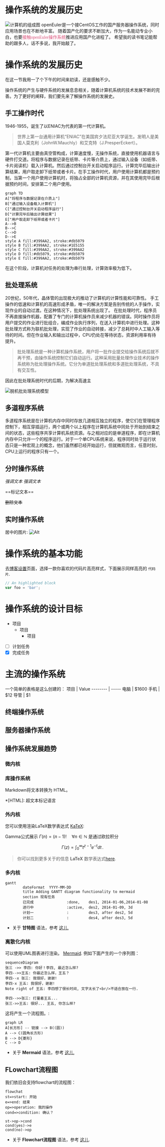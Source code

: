# 操作系统的发展历史
![计算机的组成图](https://img-blog.csdnimg.cn/d8f865fcfc2a43e8afba92a9e6ae3983.png)
openEuler是一个接CentOS工作的国产服务器操作系统，同时应用场景也在不断地丰富。
随着国产化的要求不断加大，作为一名能动专业小白，也要<font face="黑体" color="#db5079">接触openEuler操作系统</font>推进应用国产化进程了。
希望我的读书笔记能帮助的跟多人，话不多说，我开始敲了。
# 操作系统的发展历史
在这一节我用一了个下午的时间来初读，还是感触不少。

操作系统的产生与硬件系统的发展息息相关，随着计算机系统的技术发展不断的完善。为了更好的阐释，我们要先来了解操作系统的发展史。

## 手工操作时代
1946-1955，诞生了以ENIAC为代表的第一代计算机。

> 世界上第一台通用计算机“ENIAC”在美国宾夕法尼亚大学诞生。发明人是美国人莫克利（JohnW.Mauchly）和艾克特（J.PresperEckert）。

第一代计算机主要由真空管构成，计算速度慢，无操作系统，直接使用机器语言与硬件打交道。将程序与数据记录在纸带、卡片等介质上，通过输入设备（如纸带、卡片阅读机）载入计算机。然后通过控制台开关启动程序运行。计算完毕后输出计算结果，用户取走卸下纸带或者卡片。在手工操作时代，用户使用计算机都是预约制，当第一个用户使用计算机时，将独占全部的计算机资源，并在其使用完毕后根据预约时间，安排第二个用户使用。
  ```mermaid 
graph TD  
  A["将程序与数据记录在介质上"]  
  B["通过输入设备载入计算机"]  
  C["通过控制台开关启动程序运行"]  
  D["计算完毕后输出计算结果"]  
  E["用户取走卸下纸带或者卡片"]  
  A-->B  
  B-->C  
  C-->D  
  D-->E
  style A fill:#399AA2, stroke:#db5079
  style B fill:#399AA2, stroke:#1E5155
  style C fill:#399AA2, stroke:#399AA2
  style D fill:#db5079, stroke:#db5079
  style E fill:#399AA2, stroke:#db5079

  ```

在这个阶段，计算机对任务的处理为串行处理，计算效率极为低下。
## 批处理系统

20世纪，50年代，晶体管的出现极大的推动了计算机的计算性能和可靠性。
手工操作的低速和计算机的高速形成矛盾，唯一的解决方案是告别传统的人手操作，实现作业的自动过渡。在这种情况下，批处理系统出现了。
在批处理时代，程序员不再直接操作机器，配置了专门的计算机操作员来减少机器的错误。同时操作员将用户提交的作业进行批组合，编成作业执行序列，在送入计算机中进行处理。这种批处理方式称为联机批处理，实现了作业的自动转接，减少了总耗时中人工输入等待的时间。但在作业输入和输出过程中，CPU仍处在等待状态，资源利用率有待提升。

> 批处理系统是一种计算机操作系统，用户将一批作业提交给操作系统后就不再干预，由操作系统控制它们自动运行。这种采用批量处理作业技术的操作系统称为批处理操作系统。它分为单道批处理系统和多道批处理系统，不具有交互性。

因此在批处理系统时代的后期，为解决高速主

![脱机批处理系统模型](https://img-blog.csdnimg.cn/fecee22ade274a299f78282612c27b74.png)

## 多道程序系统
多道程序系统是在计算机内存中同时存放几道相互独立的程序，使它们在管理程序控制下，相互穿插运行，两个或两个以上程序在计算机系统中同处于开始到结束之间的状态，这些程序共享计算机系统资源。与之相对应的是单道程序，即在计算机内存中只允许一个的程序运行。对于一个单CPU系统来说，程序同时处于运行状态只是一种宏观上的概念，他们虽然都已经开始运行，但就微观而言，任意时刻，CPU上运行的程序只有一个。
## 分时操作系统

*强调文本* _强调文本_



==标记文本==

~~删除文本~~


## 实时操作系统


居中的图片: ![Alt](https://imgconvert.csdnimg.cn/aHR0cHM6Ly9hdmF0YXIuY3Nkbi5uZXQvNy83L0IvMV9yYWxmX2h4MTYzY29tLmpwZw#pic_center)

# 操作系统的基本功能

去[博客设置](https://mp.csdn.net/console/configBlog)页面，选择一款你喜欢的代码片高亮样式，下面展示同样高亮的 `代码片`.
```javascript
// An highlighted block
var foo = 'bar';
```

# 操作系统的设计目标

- 项目
  - 项目
    - 项目

- [ ] 计划任务
- [x] 完成任务

# 主流的操作系统
一个简单的表格是这么创建的：
项目     | Value
-------- | -----
电脑  | $1600
手机  | $12
导管  | $1

## 终端操作系统

## 服务器操作系统

## 操作系统发展趋势

### 微内核


### 库操作系统

Markdown将文本转换为 HTML。

*[HTML]:   超文本标记语言

### 外内核 

您可以使用渲染LaTeX数学表达式 [KaTeX](https://khan.github.io/KaTeX/):

Gamma公式展示 $\Gamma(n) = (n-1)!\quad\forall
n\in\mathbb N$ 是通过欧拉积分

$$
\Gamma(z) = \int_0^\infty t^{z-1}e^{-t}dt\,.
$$

> 你可以找到更多关于的信息 **LaTeX** 数学表达式[here][1].

### 多内核 

```mermaid
gantt
        dateFormat  YYYY-MM-DD
        title Adding GANTT diagram functionality to mermaid
        section 现有任务
        已完成               :done,    des1, 2014-01-06,2014-01-08
        进行中               :active,  des2, 2014-01-09, 3d
        计划一               :         des3, after des2, 5d
        计划二               :         des4, after des3, 5d
```
- 关于 **甘特图** 语法，参考 [这儿][2],

### 离散化内核 

可以使用UML图表进行渲染。 [Mermaid](https://mermaidjs.github.io/). 例如下面产生的一个序列图：

```mermaid
sequenceDiagram
张三 ->> 李四: 你好！李四, 最近怎么样?
李四-->>王五: 你最近怎么样，王五？
李四--x 张三: 我很好，谢谢!
李四-x 王五: 我很好，谢谢!
Note right of 王五: 李四想了很长时间, 文字太长了<br/>不适合放在一行.

李四-->>张三: 打量着王五...
张三->>王五: 很好... 王五, 你怎么样?
```

这将产生一个流程图。:

```mermaid
graph LR
A[长方形] -- 链接 --> B((圆))
A --> C(圆角长方形)
B --> D{菱形}
C --> D
```

- 关于 **Mermaid** 语法，参考 [这儿][3],

## FLowchart流程图

我们依旧会支持flowchart的流程图：
```mermaid
flowchat
st=>start: 开始
e=>end: 结束
op=>operation: 我的操作
cond=>condition: 确认？

st->op->cond
cond(yes)->e
cond(no)->op
```

- 关于 **Flowchart流程图** 语法，参考 [这儿][4].

 [1]: http://meta.math.stackexchange.com/questions/5020/mathjax-basic-tutorial-and-quick-reference
 [2]: https://mermaidjs.github.io/
 [3]: https://mermaidjs.github.io/
 [4]: http://adrai.github.io/flowchart.js/
